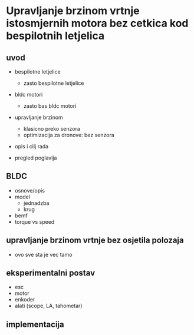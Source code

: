 # Upravljanje brzinom vrtnje istosmjernih motora bez cetkica kod bespilotnih letjelica

## uvod

- bespilotne letjelice
  - zasto bespilotne letjelice
- bldc motori
  - zasto bas bldc motori
- upravljanje brzinom
  - klasicno preko senzora
  - optimizacija za dronove: bez senzora
- opis i cilj rada

- pregled poglavlja


## BLDC
- osnove/opis
- model
  - jednadzba
  - krug
- bemf
- torque vs speed

## upravljanje brzinom vrtnje bez osjetila polozaja
- ovo sve sta je vec tamo

## eksperimentalni postav
- esc
- motor
- enkoder
- alati (scope, LA, tahometar)

## implementacija


